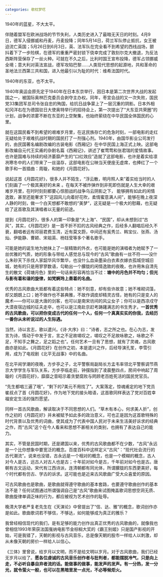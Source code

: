 ```yaml
---
categories: 欹枕梦呓
---
```


1940年的蓝星，不大太平。

伴随着盟军在欧洲战场的节节失利，人类历史进入了最暗无天日的时刻。4月9日，德军入侵挪威和丹麦，丹麦投降；同年5月14日，荷兰军队停止抵抗，女王被迫流亡英国；5月26日到6月3日，英、法军队在完全看不到希望的西线战场，颤抖着下了一步险棋，在德军的重重严密封锁下侥幸完成了敦刻尔克大撤退，为反法西斯阵营保存了一丝火种。可就在不久之后，比利时国王宣布投降，德军占领挪威全境；意大利对英法宣战，德军攻陷巴黎......人类现代思想的起源地，共和革命的圣地法兰西第三共和国，进入他最引以为耻的时代：维希法国时代。

1940年的东亚，也不太平。

1940年奥运会原先定于1940年在日本东京举行，因日本是第二次世界大战的发起国之一，被国际奥林匹克委员会剥夺主办权。同年，枣宜会战的又一次失败，国民党33集团军总司令张自忠的殉国，给抗日战争蒙上了一层沉重的阴影。日本外相松冈洋右在为德国驻日大使奥特举行的招待会上，第一次提出了“大东亚共荣圈”的计划，战争的浓雾不断在东亚的上空聚集，也始终萦绕在中华民国全体国民的心里。

就在这国民看不到希望的艰难岁月里，在这民族存亡的危急时刻，一部电影的走红无疑给处于艰难抗战时期的国民打了一剂强心剂。1940年，由国华影业公司发行的，由民国著名编剧改编的古装电影《西厢记》在中华民国上海正式上映。这部电影改编自元代王实甫的杂剧名篇《西厢记》，讲述了崔莺莺和张君瑞的爱情故事。也许是国难与持续的经济萎靡产生的“口红效应”造就了这部电影，也许是着实给凛冽寒冬中的人们带来了一丝温存，这部电影在公映当天便座无虚席，也捧红了一个歌手和一首插曲：周璇，和她的《月圆花好》。

说起这首《月圆花好》，很多人并不陌生，“浮云散，明月照人来”着实给当时的人们刻画了一个极其美好的未来 。在每天不被炸弹炸到非死即伤就是人生大幸的艰难岁月里，在时时刻刻都要心惊胆战的战争乌云阴影之下， 能够拥有如此的闲情逸致，甚至还能奢求下“这园风儿向着好花吹，柔情蜜意满人间”，能够在晚上夜深人静的时刻，做一个白天想都不敢想的“美梦”，这无疑是一个极大的慰藉，也无疑给了这首歌及其演唱者以无量的前途。

提到《月圆花好》，很多人的第一印象是“大上海“、“民国”，却从未想到过“古风”，其实，《月圆花好》是一首不折不扣的古风经典之作，后经多人翻唱后经久不衰，翻唱者远有邓丽君费玉清，近有莫文蔚，中间还有奚秀兰、韩宝仪、张燕、汤灿、伊能静、曹颖、宋祖英、杨钰莹等多个著名歌手。

可能是她的诞生地为她抹上了一层精致的外衣，也可能是她的演唱者为她赋予了一丝优雅的气质，她的形象与带给人感觉总与现今的“古风”歌曲有一丝不符——没什么朱砂天下杀伐人家韶华风华繁华，也没什么血染墨染白衣素衣嫁衣孤城空城旧城，她有的只是用寥寥数语，勾勒出一个朦胧的闲情逸致的夜晚，也许用朱自清先生的散文《荷塘月色》里的一句话来形容再恰当不过：**塘中的月色并不均匀；但光与影有着和谐的旋律，如梵婀玲上奏着的名曲。**

优秀的古风歌曲大抵都有着这些特点：她不刻意，却有些许故意；她不堆砌词藻，却又朗朗上口；她不做作也不甚典雅，不故作调皮却精灵古怪，她有的只是变人的魔术——你可以是大唐的剑客，也可以是南宋坊间的风尘女子；你可以是西凉戍守大漠夜宿边城的征夫走卒，也可以是江南赴京赶考踌躇满志的书生秀才。**一首优秀的古风歌曲，可以把你变成古代的任何一个人，任何一个真真实实的你我，去经历一番你从未听说过的人生际遇。**

当然，诗以言志，歌以遣兴。《诗·大序》曰：“诗者，志之所之也。在心为志，发言为诗，情动于中发于言，言之不足故嗟叹之，嗟叹之不足故咏歌之，咏歌之不足，不知手之舞之，足之蹈之也”。任何艺术一旦有了思想，就有了灵魂，古风歌曲亦是如此。《月圆花好》在创作之初，本是遣兴之作，后经导演孔笙，李雪引用，成为了电视剧《北平无战事》中的名曲。

在北平闹学潮的夜晚，方步亭之子，北平警察局副局长方孟韦率领北平警察调节燕京大学学生与军队关系，方步亭临走前，钟摆指到了凌晨整四点，房间中响起了周璇的《月圆花好》，靡靡之音昭示着贪婪腐败与罔顾老百姓死活的国民党官员。

“先生都唱三遍了哦”，“剩下的7美元不用找了”。大案落定，惊魂甫定的地下党员崔叔点了首《月圆花好》，作为地下党的接头暗语，这首歌同样表达了党对百姓幸福安定生活的强烈愿望。

同样一首古风歌曲，解读取决于不同思想的人们。“草木有本心，何求美人折”，创作之初的《月圆花好》并未被赋予如此多的政治意义，可也正是因为这首歌特殊的时代背景以及优秀的词曲，使其成为了代表中国人民对于未来生活美好诉求的经典之作，而“古风”这个在今人看来和思想不甚相关的类别，也拥有了表达自己的能力。

其实，不管是民国时期，还是建国以来，优秀的古风歌曲都不在少数，“古风”永远是一个比你想象中要宽泛的概念。百度百科中这样定义“古风”：“现代社会流行的古代潮流”。说来也没错，古永远是一个相对的概念，也是一个模糊的概念，古人对今人是古，远古人对古人也是古；十年前对如今是古，千年前对如今也是古。唐朝有古文运动，宋代有江西诗派，连清朝都有同光体，所谓朦胧的东西更美好，每个时代都有仿古、学古的诉求。这可能也是近来古风歌曲广受大众喜爱的原因。

可古风歌曲也是歌曲，是歌曲就得遵守歌曲的基本套路，也要遵守歌曲创作的基本法不是？任何试图通过所谓强调自己是“古风”歌曲来试图掩盖歌词思想空洞无质、歌曲旋律单调乏味的行为，都应被视为艺术创作的耻辱。

晚清大学者严复老先生在《天演论》中曾提出了“信、达、雅”的概念，歌词创作亦是如此。歌曲歌词若不够信，不够达，如何能够成为真正的雅乐？

我曾经相信现代的我们，是有足够的能力创作出真正优秀的古风歌曲的，就像我也曾相信1993年荣获法国戛纳电影节金棕榈大奖的《霸王别姬》只是国产影视的开始，可是我错了，天朝的影视与古风音乐，总是像天朝的股市一样给人以刺激，却从未像天朝的房价一样给人以信心。

《三体》里曾说，给岁月以文明，而不是给文明以岁月。对于古风歌曲，我们已经无岁月以给了。**愿各位虔诚的古风音乐创作者与批判者，都能摆脱冷气，只是向上走，不必听自暴自弃者流的话。能做事的做事，能发声的发声。有一分热，发一分光，就令萤火一般，也可以在黑暗里发一点光，不必等候炬火。**